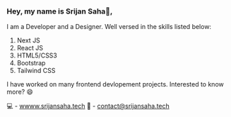 ### Hey, my name is Srijan Saha👋, 

<!--
**srijansahaa/srijansahaa** is a ✨ _special_ ✨ repository because its `README.md` (this file) appears on your GitHub profile.

Here are some ideas to get you started:

- 🔭 I’m currently working on ...
- 🌱 I’m currently learning ...
- 👯 I’m looking to collaborate on ...
- 🤔 I’m looking for help with ...
- 💬 Ask me about ...
- 📫 How to reach me: ...
- 😄 Pronouns: ...
- ⚡ Fun fact: ...
-->

I am a Developer and a Designer. Well versed in the skills listed below:
1. Next JS
2. React JS
3. HTML5/CSS3
4. Bootstrap
5. Tailwind CSS

I have worked on many frontend devlopement projects. Interested to know more? 😄

💻 - [wwww.srijansaha.tech](https://www.srijansaha.tech/)
📨 - [contact@srijansaha.tech](mailto:contact@srijansaha.tech)
